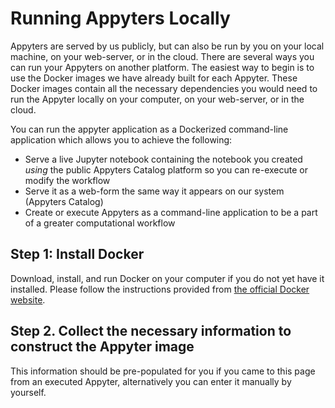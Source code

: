 # Running Appyters Locally

Appyters are served by us publicly, but can also be run by you on your local machine, on your web-server, or in the cloud. There are several ways you can run your Appyters on another platform. The easiest way to begin is to use the Docker images we have already built for each Appyter. These Docker images contain all the necessary dependencies you would need to run the Appyter locally on your computer, on your web-server, or in the cloud.

You can run the appyter application as a Dockerized command-line application which allows you to achieve the following:
- Serve a live Jupyter notebook containing the notebook you created *using* the public Appyters Catalog platform so you can re-execute or modify the workflow
- Serve it as a web-form the same way it appears on our system (Appyters Catalog)
- Create or execute Appyters as a command-line application to be a part of a greater computational workflow

## Step 1: Install Docker
Download, install, and run Docker on your computer if you do not yet have it installed. Please follow the instructions provided from [the official Docker website](https://www.docker.com/community-edition).

## Step 2. Collect the necessary information to construct the Appyter image
This information should be pre-populated for you if you came to this page from an executed Appyter, alternatively you can enter it manually by yourself.
